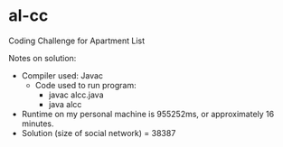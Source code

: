 # al-cc
Coding Challenge for Apartment List


Notes on solution:
- Compiler used: Javac
	- Code used to run program:
		* javac alcc.java
		* java alcc
- Runtime on my personal machine is 955252ms, or approximately 16 minutes.
- Solution (size of social network) = 38387